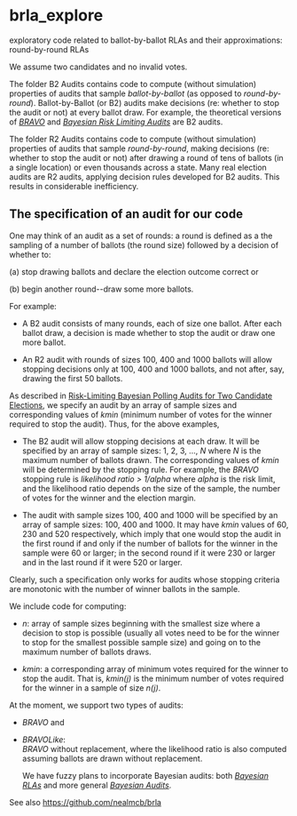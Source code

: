 # brla_explore
exploratory code related to ballot-by-ballot RLAs and their approximations: round-by-round RLAs

We assume two candidates and no invalid votes. 

The folder B2 Audits contains code to compute (without simulation) properties of audits that sample *ballot-by-ballot* (as opposed to *round-by-round*). Ballot-by-Ballot (or B2) audits make decisions (re: whether to stop the audit or not) at every ballot draw. For example, the theoretical versions of [*BRAVO*](https://www.usenix.org/system/files/conference/evtwote12/evtwote12-final27.pdf) and [*Bayesian Risk Limiting Audits*](https://arxiv.org/abs/1902.00999) are B2 audits.  

The folder R2 Audits contains code to compute (without simulation) properties of audits that sample *round-by-round*, making decisions (re: whether to stop the audit or not) after drawing a round of tens of ballots (in a single location) or even thousands across a state. Many real election audits are R2 audits, applying decision rules developed for B2 audits. This results in considerable inefficiency. 

## The specification of an audit for our code
One may think of an audit as a set of rounds: a round is defined as a the sampling of a number of ballots (the round size) followed by a decision of whether to: 

(a) stop drawing ballots and declare the election outcome correct or

(b) begin another round--draw some more ballots. 

For example: 

* A B2 audit consists of many rounds, each of size one ballot. After each ballot draw, a decision is made whether to stop the audit or draw one more ballot. 

* An R2 audit with rounds of sizes 100, 400 and 1000 ballots will allow stopping decisions only at 100, 400 and 1000 ballots, and not after, say, drawing the first 50 ballots. 

As described in [Risk-Limiting Bayesian Polling Audits for Two Candidate Elections](https://arxiv.org/abs/1902.00999), we specify an audit by an array of sample sizes and corresponding values of *kmin* (minimum number of votes for the winner required to stop the audit). Thus, for the above examples, 

* The B2 audit will allow stopping decisions at each draw. It will be specified by an array of sample sizes: 1, 2, 3, ..., *N* where *N* is the maximum number of ballots drawn. The corresponding values of *kmin* will be determined by the stopping rule. For example, the *BRAVO* stopping rule is *likelihood ratio > 1/alpha* where *alpha* is the risk limit, and the likelihood ratio depends on the size of the sample, the number of votes for the winner and the election margin. 

* The audit with sample sizes 100, 400 and 1000 will be specified by an array of sample sizes: 100, 400 and 1000. It may have *kmin* values of 60, 230 and 520 respectively, which imply that one would stop the audit in the first round if and only if the number of ballots for the winner in the sample were 60 or larger; in the second round if it were 230 or larger and in the last round if it were 520 or larger. 

Clearly, such a specification only works for audits whose stopping criteria are monotonic with the number of winner ballots in the sample. 

We include code for computing:

* *n*: array of sample sizes beginning with the smallest size where a decision to stop is possible (usually all votes need to be for the winner to stop for the smallest possible sample size) and going on to the maximum number of ballots draws. 

* *kmin*: a corresponding array of minimum votes required for the winner to stop the audit. That is, *kmin(j)* is the minimum number of votes required for the winner in a sample of size *n(j)*.  

At the moment, we support two types of audits: 

* *BRAVO* and 
* *BRAVOLike*:  
  *BRAVO* without replacement, where the likelihood ratio is also computed assuming ballots are drawn without replacement. 
  
  We have fuzzy plans to incorporate Bayesian audits: both [*Bayesian RLAs*](https://arxiv.org/abs/1902.00999) and more general [*Bayesian Audits*](https://arxiv.org/abs/1801.00528). 

See also https://github.com/nealmcb/brla
